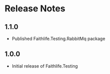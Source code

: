 # Release Notes

## 1.1.0

* Published Faithlife.Testing.RabbitMq package

## 1.0.0

* Initial release of Faithlife.Testing
